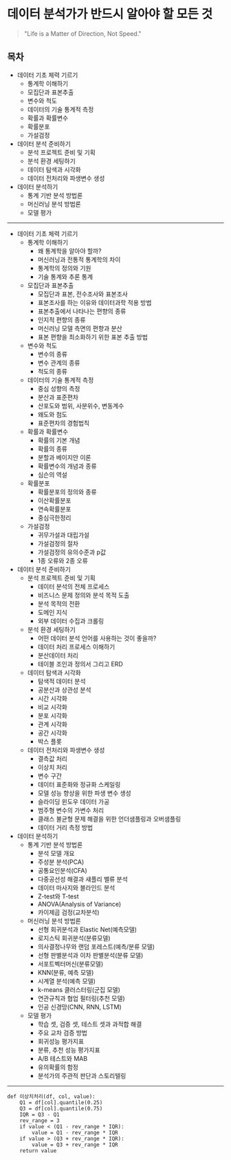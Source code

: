 # 데이터 분석가가 반드시 알아야 할 모든 것

> "Life is a Matter of Direction, Not Speed."

## 목차

* 데이터 기초 체력 기르기
    * 통계학 이해하기
    * 모집단과 표본추출
    * 변수와 척도
    * 데이터의 기술 통계적 측정
    * 확률과 확률변수
    * 확률분포
    * 가설검정
* 데이터 분석 준비하기
    * 분석 프로젝트 준비 및 기획
    * 분석 환경 세팅하기
    * 데이터 탐색과 시각화
    * 데이터 전처리와 파생변수 생성
* 데이터 분석하기
    * 통계 기반 분석 방법론
    * 머신러닝 분석 방법론
    * 모델 평가

---

* 데이터 기초 체력 기르기
    * 통계학 이해하기
        * 왜 통계학을 알아야 할까?
        * 머신러닝과 전통적 통계학의 차이
        * 통계학의 정의와 기원
        * 기술 통계와 추론 통계
    * 모집단과 표본추출
        * 모집단과 표본, 전수조사와 표본조사
        * 표본조사를 하는 이유와 데이터과학 적용 방법
        * 표본추출에서 나타나는 편향의 종류
        * 인지적 편향의 종류
        * 머신러닝 모델 측면의 편향과 분산
        * 표본 편향을 최소화하기 위한 표본 추출 방법
    * 변수와 척도
        * 변수의 종류
        * 변수 관계의 종류
        * 척도의 종류
    * 데이터의 기술 통계적 측정
        * 중심 성향의 측정
        * 분산과 표준편차
        * 산포도와 범위, 사분위수, 변동계수
        * 왜도와 첨도
        * 표준편차의 경험법칙
    * 확률과 확률변수
        * 확률의 기본 개념
        * 확률의 종류
        * 분할과 베이지안 이론
        * 확률변수의 개념과 종류
        * 심슨의 역설
    * 확률분포
        * 확률분포의 정의와 종류
        * 이산확률분포
        * 연속확률분포
        * 중심극한정리
    * 가설검정
        * 귀무가설과 대립가설
        * 가설검정의 절차
        * 가설검정의 유의수준과 p값
        * 1종 오류와 2종 오류
* 데이터 분석 준비하기
    * 분석 프로젝트 준비 및 기획
        * 데이터 분석의 전체 프로세스
        * 비즈니스 문제 정의와 분석 목적 도출
        * 분석 목적의 전환
        * 도메인 지식
        * 외부 데이터 수집과 크롤링
    * 분석 환경 세팅하기
        * 어떤 데이터 분석 언어를 사용하는 것이 좋을까?
        * 데이터 처리 프로세스 이해하기
        * 분산데이터 처리
        * 테이블 조인과 정의서 그리고 ERD
    * 데이터 탐색과 시각화
        * 탐색적 데이터 분석
        * 공분산과 상관성 분석
        * 시간 시각화
        * 비교 시각화
        * 분포 시각화
        * 관계 시각화
        * 공간 시각화
        * 박스 플롯
    * 데이터 전처리와 파생변수 생성
        * 결측값 처리
        * 이상치 처리
        * 변수 구간
        * 데이터 표준화와 정규화 스케일링
        * 모델 성능 향상을 위한 파생 변수 생성
        * 슬라이딩 윈도우 데이터 가공
        * 범주형 변수의 가변수 처리
        * 클래스 불균형 문제 해결을 위한 언더샘플링과 오버샘플링
        * 데이터 거리 측정 방법
* 데이터 분석하기
    * 통계 기반 분석 방법론
        * 분석 모델 개요
        * 주성분 분석(PCA)
        * 공통요인분석(CFA)
        * 다중공선성 해결과 섀플리 밸류 분석
        * 데이터 마사지와 블라인드 분석
        * Z-test와 T-test
        * ANOVA(Analysis of Variance)
        * 카이제곱 검정(교차분석)
    * 머신러닝 분석 방법론
        * 선형 회귀분석과 Elastic Net(예측모델)
        * 로지스틱 회귀분석(분류모델)
        * 의사결정나무와 랜덤 포레스트(예측/분류 모델)
        * 선형 판별분석과 이차 판별분석(분류 모델)
        * 서포트벡터머신(분류모델)
        * KNN(분류, 예측 모델)
        * 시계열 분석(예측 모델)
        * k-means 클러스터링(군집 모델)
        * 연관규칙과 협업 필터링(추천 모델)
        * 인공 신경망(CNN, RNN, LSTM)
    * 모델 평가
        * 학습 셋, 검증 셋, 테스트 셋과 과적합 해결
        * 주요 교차 검증 방법
        * 회귀성능 평가지표
        * 분류, 추천 성능 평가지표
        * A/B 테스트와 MAB
        * 유의확률의 함정
        * 분석가의 주관적 판단과 스토리텔링
---

    def 이상치처리(df, col, value):
        Q1 = df[col].quantile(0.25)
        Q3 = df[col].quantile(0.75)
        IQR = Q3 - Q1
        rev_range = 3
        if value < (Q1 - rev_range * IQR):
            value = Q1 - rev_range * IQR
        if value > (Q3 + rev_range * IQR):
            value = Q3 + rev_range * IQR
        return value